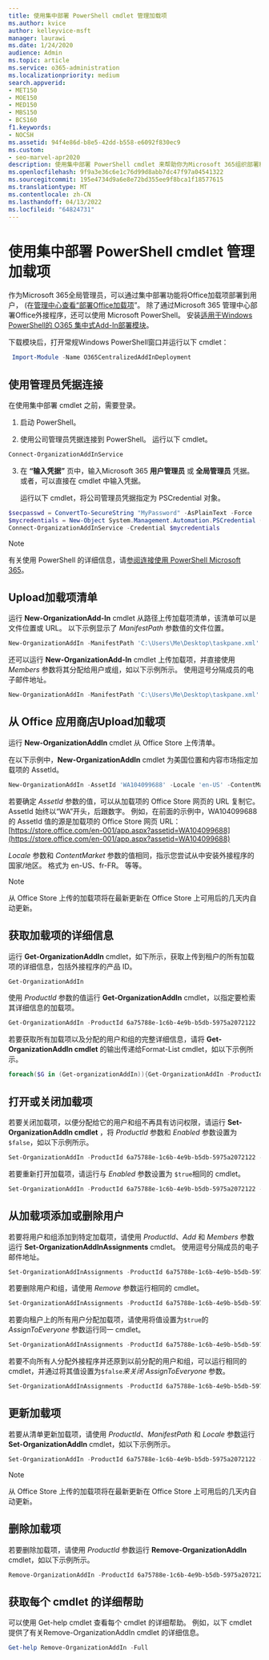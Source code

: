 ```yaml
---
title: 使用集中部署 PowerShell cmdlet 管理加载项
ms.author: kvice
author: kelleyvice-msft
manager: laurawi
ms.date: 1/24/2020
audience: Admin
ms.topic: article
ms.service: o365-administration
ms.localizationpriority: medium
search.appverid:
- MET150
- MOE150
- MED150
- MBS150
- BCS160
f1.keywords:
- NOCSH
ms.assetid: 94f4e86d-b8e5-42dd-b558-e6092f830ec9
ms.custom:
- seo-marvel-apr2020
description: 使用集中部署 PowerShell cmdlet 来帮助你为Microsoft 365组织部署和管理Office加载项。
ms.openlocfilehash: 9f9a3e36c6e1c76d99d8abb7dc47f97a04541322
ms.sourcegitcommit: 195e4734d9a6e8e72bd355ee9f8bca1f18577615
ms.translationtype: MT
ms.contentlocale: zh-CN
ms.lasthandoff: 04/13/2022
ms.locfileid: "64824731"
---
```

# <a name="use-the-centralized-deployment-powershell-cmdlets-to-manage-add-ins"></a>使用集中部署 PowerShell cmdlet 管理加载项

作为Microsoft 365全局管理员，可以通过集中部署功能将Office加载项部署到用户， (在[管理中心查看“部署Office加载项](../admin/manage/manage-deployment-of-add-ins.md)”。 除了通过Microsoft 365 管理中心部署Office外接程序，还可以使用 Microsoft PowerShell。 安装[适用于Windows PowerShell的 O365 集中式Add-In部署模块](https://www.powershellgallery.com/packages/O365CentralizedAddInDeployment)。

下载模块后，打开常规Windows PowerShell窗口并运行以下 cmdlet：

```powershell
 Import-Module -Name O365CentralizedAddInDeployment
```

## <a name="connect-using-your-admin-credentials"></a>使用管理员凭据连接

在使用集中部署 cmdlet 之前，需要登录。

1. 启动 PowerShell。

2. 使用公司管理员凭据连接到 PowerShell。 运行以下 cmdlet。

  ```powershell
  Connect-OrganizationAddInService
  ```

3. 在 **“输入凭据”** 页中，输入Microsoft 365 **用户管理员** 或 **全局管理员** 凭据。 或者，可以直接在 cmdlet 中输入凭据。

    运行以下 cmdlet，将公司管理员凭据指定为 PSCredential 对象。

  ```powershell
  $secpasswd = ConvertTo-SecureString "MyPassword" -AsPlainText -Force
  $mycredentials = New-Object System.Management.Automation.PSCredential ("serviceaccount@contoso.com", $secpasswd)
  Connect-OrganizationAddInService -Credential $mycredentials
  ```

> [!NOTE]
> 有关使用 PowerShell 的详细信息，请[参阅连接使用 PowerShell Microsoft 365](./connect-to-microsoft-365-powershell.md)。

## <a name="upload-an-add-in-manifest"></a>Upload加载项清单

运行 **New-OrganizationAdd-In** cmdlet 从路径上传加载项清单，该清单可以是文件位置或 URL。 以下示例显示了  _ManifestPath_ 参数值的文件位置。

```powershell
New-OrganizationAddIn -ManifestPath 'C:\Users\Me\Desktop\taskpane.xml' -Locale 'en-US'
```

还可以运行 **New-OrganizationAdd-In** cmdlet 上传加载项，并直接使用  _Members_ 参数将其分配给用户或组，如以下示例所示。 使用逗号分隔成员的电子邮件地址。

```powershell
New-OrganizationAddIn -ManifestPath 'C:\Users\Me\Desktop\taskpane.xml' -Locale 'en-US' -Members  'KathyBonner@contoso.com', 'MaxHargrave@contoso.com'
```

## <a name="upload-an-add-in-from-the-office-store"></a>从 Office 应用商店Upload加载项

运行 **New-OrganizationAddIn** cmdlet 从 Office Store 上传清单。

在以下示例中，**New-OrganizationAddIn** cmdlet 为美国位置和内容市场指定加载项的 AssetId。

```powershell
New-OrganizationAddIn -AssetId 'WA104099688' -Locale 'en-US' -ContentMarket 'en-US'
```

若要确定 _AssetId_ 参数的值，可以从加载项的 Office Store 网页的 URL 复制它。 AssetId 始终以“WA”开头，后跟数字。 例如，在前面的示例中，WA104099688 的 AssetId 值的源是加载项的 Office Store 网页 URL： [https://store.office.com/en-001/app.aspx?assetid=WA104099688](https://store.office.com/en-001/app.aspx?assetid=WA104099688)

_Locale_ 参数和 _ContentMarket_ 参数的值相同，指示您尝试从中安装外接程序的国家/地区。 格式为 en-US、fr-FR。 等等。

> [!NOTE]
> 从 Office Store 上传的加载项将在最新更新在 Office Store 上可用后的几天内自动更新。

## <a name="get-details-of-an-add-in"></a>获取加载项的详细信息

运行 **Get-OrganizationAddIn** cmdlet，如下所示，获取上传到租户的所有加载项的详细信息，包括外接程序的产品 ID。

```powershell
Get-OrganizationAddIn
```

使用 _ProductId_ 参数的值运行 **Get-OrganizationAddIn** cmdlet，以指定要检索其详细信息的加载项。

```powershell
Get-OrganizationAddIn -ProductId 6a75788e-1c6b-4e9b-b5db-5975a2072122
```

若要获取所有加载项以及分配的用户和组的完整详细信息，请将 **Get-OrganizationAddIn cmdlet** 的输出传递给Format-List cmdlet，如以下示例所示。

```powershell
foreach($G in (Get-organizationAddIn)){Get-OrganizationAddIn -ProductId $G.ProductId | Format-List}
```

## <a name="turn-on-or-turn-off-an-add-in"></a>打开或关闭加载项

若要关闭加载项，以便分配给它的用户和组不再具有访问权限，请运行 **Set-OrganizationAddIn cmdlet** ，将  _ProductId_ 参数和  _Enabled_ 参数设置为  `$false`，如以下示例所示。

```powershell
Set-OrganizationAddIn -ProductId 6a75788e-1c6b-4e9b-b5db-5975a2072122 -Enabled $false
```

若要重新打开加载项，请运行与  _Enabled_ 参数设置为  `$true`相同的 cmdlet。

```powershell
Set-OrganizationAddIn -ProductId 6a75788e-1c6b-4e9b-b5db-5975a2072122 -Enabled $true
```

## <a name="add-or-remove-users-from-an-add-in"></a>从加载项添加或删除用户

若要将用户和组添加到特定加载项，请使用 _ProductId_、_Add_ 和 _Members_ 参数运行 **Set-OrganizationAddInAssignments** cmdlet。 使用逗号分隔成员的电子邮件地址。

```powershell
Set-OrganizationAddInAssignments -ProductId 6a75788e-1c6b-4e9b-b5db-5975a2072122 -Add -Members 'KathyBonner@contoso.com','sales@contoso.com'
```

若要删除用户和组，请使用  _Remove_ 参数运行相同的 cmdlet。

```powershell
Set-OrganizationAddInAssignments -ProductId 6a75788e-1c6b-4e9b-b5db-5975a2072122 -Remove -Members 'KathyBonner@contoso.com','sales@contoso.com'
```

若要向租户上的所有用户分配加载项，请使用将值设置为`$true`的 _AssignToEveryone_ 参数运行同一 cmdlet。

```powershell
Set-OrganizationAddInAssignments -ProductId 6a75788e-1c6b-4e9b-b5db-5975a2072122 -AssignToEveryone $true
```

若要不向所有人分配外接程序并还原到以前分配的用户和组，可以运行相同的 cmdlet，并通过将其值设置为`$false`_来关闭 AssignToEveryone_ 参数。

```powershell
Set-OrganizationAddInAssignments -ProductId 6a75788e-1c6b-4e9b-b5db-5975a2072122 -AssignToEveryone $false
```

## <a name="update-an-add-in"></a>更新加载项

若要从清单更新加载项，请使用 _ProductId_、_ManifestPath_ 和 _Locale_ 参数运行 **Set-OrganizationAddIn** cmdlet，如以下示例所示。

```powershell
Set-OrganizationAddIn -ProductId 6a75788e-1c6b-4e9b-b5db-5975a2072122 -ManifestPath 'C:\Users\Me\Desktop\taskpane.xml' -Locale 'en-US'
```

> [!NOTE]
> 从 Office Store 上传的加载项将在最新更新在 Office Store 上可用后的几天内自动更新。

## <a name="delete-an-add-in"></a>删除加载项

若要删除加载项，请使用 _ProductId_ 参数运行 **Remove-OrganizationAddIn** cmdlet，如以下示例所示。

```powershell
Remove-OrganizationAddIn -ProductId 6a75788e-1c6b-4e9b-b5db-5975a2072122
```

<!--
## Customize Microsoft Store add-ins for your organization

You must customize the add-in before you deploy it to your organization. Add-ins older than version 1.1 are not supported by this feature.

We recommend that you deploy a customized add-in  to yourself first to make sure it works as expected before you deploy it to your entire organization.

Note also the following restrictions:
- All URLs must be absolute (include http or https) and valid.
- *DisplayName* must not exceed 125 characters
- *DisplayName*, *Resources* and *AppDomains* must not include the following characters:

    - \<
    -  \>
    -  ;
    -  =

If you want to customize an add-in that has been deployed, you have to uninstall it in the admin center, and see [remove an add-in from local cache](#remove-an-add-in-from-local-cache) for steps to remove it from each computer it has been deployed to.

To customize an add-in, run the **Set -OrganizationAddInOverrides** cmdlet with the *ProductId* as a parameter, followed by the tag you want to overwrite and the new value. To find out how to get the *ProductId* see [get details of an add-in](#get-details-of-an-add-in) in this article. For example:

```powershell
 Set-OrganizationAddInOverrides -ProductId 5b31b349-2c41-4f94-b720-6ee40349d391 -IconUrl "https://site.com/img.jpg"
```
To customize multiple tags for an add-in, add those tags to the commandline:

```powershell
Set-OrganizationAddInOverrides -ProductId 5b31b349-2c41-4f94-b720-6ee40349d391 -Hosts h1, 2 -DisplayName "New DocuSign W" -IconUrl "https://site.com/img.jpg"
```

> [!IMPORTANT]
> You must apply multiple customized tags to one add-in as one command. If you customize tags one by one, only the last customization will be applied. Additionally, if you customize a tag by mistake, you must remove all customizations and start over.

### Tags you can customize

| Tag                  | Description          |
| :------------------- | :------------------- |
| \<IconURL>   </br>| The URL of the image used as the add-in's icon (in admin center). |
| \<DisplayName>| The title of the add-in  (in admin center).|
| \<Hosts>| List of apps that will support the add-in.|
| \<SourceLocation> | The source URL that the add-in will connect to.|
| \<AppDomains> | A list of domains that the add-in can connect with. |
| \<SupportURL>| The URL users can use to access help and support. |
| \<Resources>  | This tag contains a number of elements including titles, tooltips, and icons of different sizes.|
|
### Customize Resources tag

Any element in the <Resources> tag of the manifest can be customized dynamically. You first need to check the manifest to find the element id to which you want to assign a new value. The <Resources> tag looks like this:

```
<Resources>
    <bt:Images>
          <bt:Image id="img16icon" DefaultValue="https://site.com/img.jpg"
    </bt:Images>
</Resources>
```
In this case, the element id for the image is "img16icon" and the value associated with it is "http:<i></i>//site.<i></i>com/img.jpg."

Once you have identified the elements you want to customize, use the following command in Powershell to assign new values to the elements:

```powershell
Set-OrganizationAddInOverrides -Resources @{"ElementID" = "New Value"; "NextElementID" = "Next New Value"}
```

You can customize as many elements with the command as you need to.

### Remove customization from an add-in

The only option currently available for deleting customizations is to delete all of them at once:

```powershell
Remove-OrganizationAddInOverrides -ProductId 5b31b349-2c41-4f94-b720-6ee40349d391
```

### View add-in customizations

To view a list of applied customizations, run the **Get-OrganizationAddInOverrides** cmdlet. If **Get-OrganizationAddInOverrides** is run without a *ProductId* then a list of all add-ins with applied overrides are returned.

```powershell
Get-OrganizationAddInOverrides
```
If ProductId is specified, then a list of overrides applied to that add-in is returned.

```powershell
Get-OrganizationAddInOverrides -ProductId 5b31b349-2c41-4f94-b720-6ee40349d391
```

### Remove an add-in from local cache

If an add-in has been deployed, it has to be removed from the cache in each computer before it can be customized. To remove an add-in from cache:

1. Navigate to the "Users" folder in C:\
1. Go to your user folder
1. Navigate to AppData\Local\Microsoft\Office and select the folder associated with your version of Office
1. In the *Wef* folder delete the *Manifests* folder.

-->

## <a name="get-detailed-help-for-each-cmdlet"></a>获取每个 cmdlet 的详细帮助

可以使用 Get-help cmdlet 查看每个 cmdlet 的详细帮助。 例如，以下 cmdlet 提供了有关Remove-OrganizationAddIn cmdlet 的详细信息。

```powershell
Get-help Remove-OrganizationAddIn -Full
```
